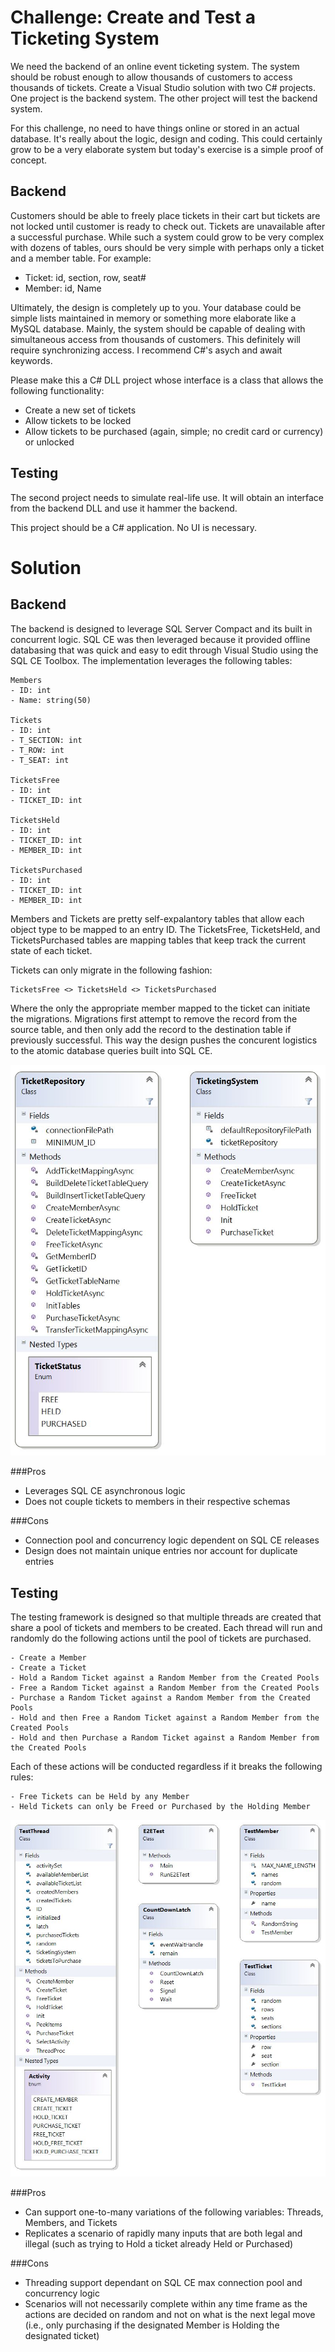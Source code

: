 Challenge: Create and Test a Ticketing System  
==
We need the backend of an online event ticketing system.  The system should be robust enough to 
allow thousands of customers to access thousands of tickets.  Create a Visual Studio solution with 
two C# projects.  One project is the backend system.  The other project will test the backend system.
 
For this challenge, no need to have things online or stored in an actual database.  It's really 
about the logic, design and coding.  This could certainly grow to be a very elaborate system but 
today's exercise is a simple proof of concept.
 
Backend
--

Customers should be able to freely place tickets in their cart but tickets are not locked until 
customer is ready to check out.  Tickets are unavailable after a successful purchase.  While such 
a system could grow to be very complex with dozens of tables, ours should be very simple with 
perhaps only a ticket and a member table.  For example:
 
- Ticket: id, section, row, seat#
- Member: id, Name
 
Ultimately, the design is completely up to you.  Your database could be simple lists maintained in 
memory or something more elaborate like a MySQL database.  Mainly, the system should be capable of 
dealing with simultaneous access from thousands of customers.  This definitely will require 
synchronizing access.  I recommend C#'s asych and await keywords.
 
Please make this a C# DLL project whose interface is a class that allows the following 
functionality:

- Create a new set of tickets
- Allow tickets to be locked
- Allow tickets to be purchased (again, simple; no credit card or currency) or unlocked

 
Testing
--

The second project needs to simulate real-life use.  It will obtain an interface from the backend 
DLL and use it hammer the backend.
 
This project should be a C# application.  No UI is necessary.

Solution
==

Backend
--

The backend is designed to leverage SQL Server Compact and its built in concurrent logic.  SQL CE
was then leveraged because it provided offline databasing that was quick and easy to edit through 
Visual Studio using the SQL CE Toolbox.  The implementation leverages the following tables:

    Members  
    - ID: int  
    - Name: string(50)

    Tickets  
    - ID: int  
    - T_SECTION: int  
    - T_ROW: int  
    - T_SEAT: int  

    TicketsFree  
    - ID: int  
    - TICKET_ID: int  

    TicketsHeld  
    - ID: int  
    - TICKET_ID: int  
    - MEMBER_ID: int  

    TicketsPurchased  
    - ID: int  
    - TICKET_ID: int  
    - MEMBER_ID: int  

Members and Tickets are pretty self-expalantory tables that allow each object type to be mapped to 
an entry ID.  The TicketsFree, TicketsHeld, and TicketsPurchased tables are mapping tables that keep
track the current state of each ticket.

Tickets can only migrate in the following fashion:

    TicketsFree <> TicketsHeld <> TicketsPurchased

Where the only the appropriate member mapped to the ticket can initiate the migrations. Migrations 
first attempt to remove the record from the source table, and then only add the record to the 
destination table if previously successful.  This way the design pushes the concurent logistics to 
the atomic database queries built into SQL CE.

![TicketingSystem.jpg](TicketingSystem/TicketingSystem.jpg)

###Pros  
- Leverages SQL CE asynchronous logic
- Does not couple tickets to members in their respective schemas

###Cons  
- Connection pool and concurrency logic dependent on SQL CE releases
- Design does not maintain unique entries nor account for duplicate entries

Testing
--
The testing framework is designed so that multiple threads are created that share a pool of tickets 
and members to be created.  Each thread will run and randomly do the following actions until the 
pool of tickets are purchased.

    - Create a Member
    - Create a Ticket
    - Hold a Random Ticket against a Random Member from the Created Pools
    - Free a Random Ticket against a Random Member from the Created Pools
    - Purchase a Random Ticket against a Random Member from the Created Pools
    - Hold and then Free a Random Ticket against a Random Member from the Created Pools
    - Hold and then Purchase a Random Ticket against a Random Member from the Created Pools

Each of these actions will be conducted regardless if it breaks the following rules:

    - Free Tickets can be Held by any Member
    - Held Tickets can only be Freed or Purchased by the Holding Member

![TicketingSystem.E2ETest.JPG](TicketingSystem.E2ETest/TicketingSystem.E2ETest.JPG)

###Pros
- Can support one-to-many variations of the following variables: Threads, Members, and Tickets
- Replicates a scenario of rapidly many inputs that are both legal and illegal (such as trying 
to Hold a ticket already Held or Purchased)

###Cons
- Threading support dependant on SQL CE max connection pool and concurrency logic
- Scenarios will not necessarily complete within any time frame as the actions are 
decided on random and not on what is the next legal move (i.e., only purchasing 
if the designated Member is Holding the designated ticket)
